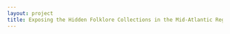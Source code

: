 ```yaml
--- 
layout: project 
title: Exposing the Hidden Folklore Collections in the Mid-Atlantic Region
---
```



